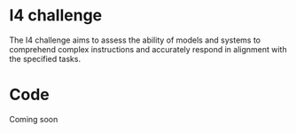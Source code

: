 # I4 challenge
The I4 challenge aims to assess the ability of models and systems to comprehend complex instructions and accurately respond in alignment with the specified tasks.

# Code
Coming soon

